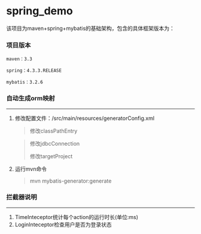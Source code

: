 # spring_demo

该项目为maven+spring+mybatis的基础架构，包含的具体框架版本为：


### 项目版本
```
maven：3.3

spring：4.3.3.RELEASE

mybatis：3.2.6
```


### 自动生成orm映射
---
1. 修改配置文件：/src/main/resources/generatorConfig.xml
	> 修改classPathEntry

	> 修改jdbcConnection
	> 
	> 修改targetProject
	> 
2. 运行mvn命令

	> mvn mybatis-generator:generate
	
### 拦截器说明
---
1. TimeInteceptor统计每个action的运行时长(单位:ms)
2. LoginInteceptor检查用户是否为登录状态